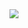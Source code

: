  <img src="https://cdn.discordapp.com/attachments/1011357468779102288/1162844238099255367/SKY_20231012_193643_.jpg?ex=653d6a16&is=652af516&hm=43e2314dd820e8700c9dce268ad14a679fa4b4976bd70029f6095c2dc735ae52&">

